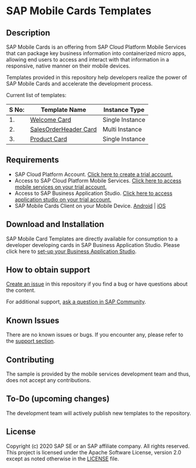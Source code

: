 # SAP Mobile Cards Templates

## Description

SAP Mobile Cards is an offering from SAP Cloud Platform Mobile Services that can package key business information into containerized micro apps, allowing end users to access and interact with that information in a responsive, native manner on their mobile devices.

Templates provided in this repository help developers realize the power of SAP Mobile Cards and accelerate the development process.

Current list of templates:

|S No: | Template Name| Instance Type |
|---|---|---|
| 1. | [Welcome Card](/Welcome-Card-Template) | Single Instance |
| 2. | [SalesOrderHeader Card](/SalesOrderHeaders-Card-Template) | Multi Instance|
| 3. | [Product Card](/Product-Card-Template) | Single Instance |

## Requirements

* SAP Cloud Platform Account.
    [Click here to create a trial account.](https://developers.sap.com/tutorials/hcp-create-trial-account.html)
* Access to SAP Cloud Platform Mobile Services.
    [Click here to access mobile services on your trial account.](https://developers.sap.com/tutorials/cp-mobile-cards-setup.html)
* Access to SAP Business Application Studio.
    [Click here to access application studio on your trial account.](https://developers.sap.com/tutorials/cp-mobile-cards-setup.html)
* SAP Mobile Cards Client on your Mobile Device.
    [Android](https://play.google.com/store/apps/details?id=com.sap.content2go&hl=en_IN) | [iOS](https://apps.apple.com/us/app/sap-mobile-cards/id1168110623)

## Download and Installation

SAP Mobile Card Templates are directly available for consumption to a developer developing cards in SAP Business Application Studio. Please click here to [set-up your Business Application Studio](https://developers.sap.com/tutorials/appstudio-onboarding.html).

## How to obtain support

[Create an issue](https://github.com/SAP-samples/mobile-cards-templates/issues) in this repository if you find a bug or have questions about the content.

For additional support, [ask a question in SAP Community](https://answers.sap.com/tags/73555000100700000761).
 
## Known Issues

There are no known issues or bugs. If you encounter any, please refer to the [support section](#how-to-obtain-support).

## Contributing

The sample is provided by the mobile services development team and thus, does not accept any contributions.

## To-Do (upcoming changes)

The development team will actively publish new templates to the repository.

## License

Copyright (c) 2020 SAP SE or an SAP affiliate company. All rights reserved. This project is licensed under the Apache Software License, version 2.0 except as noted otherwise in the [LICENSE](/LICENSE) file.
